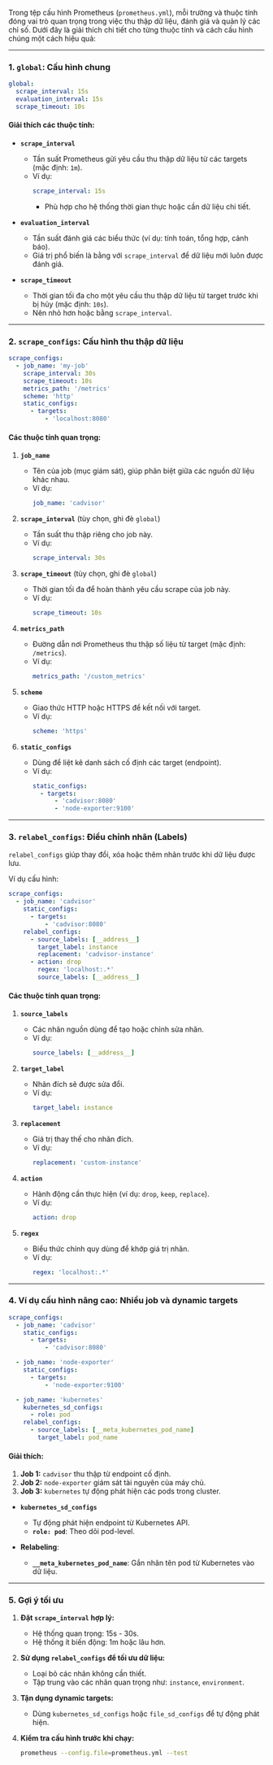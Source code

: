 Trong tệp cấu hình Prometheus (`prometheus.yml`), mỗi trường và thuộc tính đóng vai trò quan trọng trong việc thu thập dữ liệu, đánh giá và quản lý các chỉ số. Dưới đây là giải thích chi tiết cho từng thuộc tính và cách cấu hình chúng một cách hiệu quả:

---

### **1. `global`: Cấu hình chung**
```yaml
global:
  scrape_interval: 15s
  evaluation_interval: 15s
  scrape_timeout: 10s
```

#### **Giải thích các thuộc tính:**
- **`scrape_interval`**  
  - Tần suất Prometheus gửi yêu cầu thu thập dữ liệu từ các targets (mặc định: `1m`).  
  - Ví dụ:
    ```yaml
    scrape_interval: 15s
    ```
    - Phù hợp cho hệ thống thời gian thực hoặc cần dữ liệu chi tiết.

- **`evaluation_interval`**  
  - Tần suất đánh giá các biểu thức (ví dụ: tính toán, tổng hợp, cảnh báo).  
  - Giá trị phổ biến là bằng với `scrape_interval` để dữ liệu mới luôn được đánh giá.

- **`scrape_timeout`**  
  - Thời gian tối đa cho một yêu cầu thu thập dữ liệu từ target trước khi bị hủy (mặc định: `10s`).  
  - Nên nhỏ hơn hoặc bằng `scrape_interval`.

---

### **2. `scrape_configs`: Cấu hình thu thập dữ liệu**
```yaml
scrape_configs:
  - job_name: 'my-job'
    scrape_interval: 30s
    scrape_timeout: 10s
    metrics_path: '/metrics'
    scheme: 'http'
    static_configs:
      - targets:
          - 'localhost:8080'
```

#### **Các thuộc tính quan trọng:**

1. **`job_name`**  
   - Tên của job (mục giám sát), giúp phân biệt giữa các nguồn dữ liệu khác nhau.  
   - Ví dụ:
     ```yaml
     job_name: 'cadvisor'
     ```

2. **`scrape_interval`** (tùy chọn, ghi đè `global`)  
   - Tần suất thu thập riêng cho job này.  
   - Ví dụ:
     ```yaml
     scrape_interval: 30s
     ```

3. **`scrape_timeout`** (tùy chọn, ghi đè `global`)  
   - Thời gian tối đa để hoàn thành yêu cầu scrape của job này.  
   - Ví dụ:
     ```yaml
     scrape_timeout: 10s
     ```

4. **`metrics_path`**  
   - Đường dẫn nơi Prometheus thu thập số liệu từ target (mặc định: `/metrics`).  
   - Ví dụ:
     ```yaml
     metrics_path: '/custom_metrics'
     ```

5. **`scheme`**  
   - Giao thức HTTP hoặc HTTPS để kết nối với target.  
   - Ví dụ:
     ```yaml
     scheme: 'https'
     ```

6. **`static_configs`**  
   - Dùng để liệt kê danh sách cố định các target (endpoint).  
   - Ví dụ:
     ```yaml
     static_configs:
       - targets:
           - 'cadvisor:8080'
           - 'node-exporter:9100'
     ```

---

### **3. `relabel_configs`: Điều chỉnh nhãn (Labels)**
`relabel_configs` giúp thay đổi, xóa hoặc thêm nhãn trước khi dữ liệu được lưu.

Ví dụ cấu hình:
```yaml
scrape_configs:
  - job_name: 'cadvisor'
    static_configs:
      - targets:
          - 'cadvisor:8080'
    relabel_configs:
      - source_labels: [__address__]
        target_label: instance
        replacement: 'cadvisor-instance'
      - action: drop
        regex: 'localhost:.*'
        source_labels: [__address__]
```

#### **Các thuộc tính quan trọng:**
1. **`source_labels`**  
   - Các nhãn nguồn dùng để tạo hoặc chỉnh sửa nhãn.  
   - Ví dụ:
     ```yaml
     source_labels: [__address__]
     ```

2. **`target_label`**  
   - Nhãn đích sẽ được sửa đổi.  
   - Ví dụ:
     ```yaml
     target_label: instance
     ```

3. **`replacement`**  
   - Giá trị thay thế cho nhãn đích.  
   - Ví dụ:
     ```yaml
     replacement: 'custom-instance'
     ```

4. **`action`**  
   - Hành động cần thực hiện (ví dụ: `drop`, `keep`, `replace`).  
   - Ví dụ:
     ```yaml
     action: drop
     ```

5. **`regex`**  
   - Biểu thức chính quy dùng để khớp giá trị nhãn.  
   - Ví dụ:
     ```yaml
     regex: 'localhost:.*'
     ```

---

### **4. Ví dụ cấu hình nâng cao: Nhiều job và dynamic targets**
```yaml
scrape_configs:
  - job_name: 'cadvisor'
    static_configs:
      - targets:
          - 'cadvisor:8080'

  - job_name: 'node-exporter'
    static_configs:
      - targets:
          - 'node-exporter:9100'

  - job_name: 'kubernetes'
    kubernetes_sd_configs:
      - role: pod
    relabel_configs:
      - source_labels: [__meta_kubernetes_pod_name]
        target_label: pod_name
```

#### **Giải thích:**
1. **Job 1:** `cadvisor` thu thập từ endpoint cố định.
2. **Job 2:** `node-exporter` giám sát tài nguyên của máy chủ.
3. **Job 3:** `kubernetes` tự động phát hiện các pods trong cluster.

- **`kubernetes_sd_configs`**  
  - Tự động phát hiện endpoint từ Kubernetes API.  
  - **`role: pod`**: Theo dõi pod-level.

- **Relabeling**:
  - **`__meta_kubernetes_pod_name`**: Gắn nhãn tên pod từ Kubernetes vào dữ liệu.

---

### **5. Gợi ý tối ưu**
1. **Đặt `scrape_interval` hợp lý:**
   - Hệ thống quan trọng: 15s - 30s.
   - Hệ thống ít biến động: 1m hoặc lâu hơn.

2. **Sử dụng `relabel_configs` để tối ưu dữ liệu:**
   - Loại bỏ các nhãn không cần thiết.
   - Tập trung vào các nhãn quan trọng như: `instance`, `environment`.

3. **Tận dụng dynamic targets:**  
   - Dùng `kubernetes_sd_configs` hoặc `file_sd_configs` để tự động phát hiện.

4. **Kiểm tra cấu hình trước khi chạy:**
   ```bash
   prometheus --config.file=prometheus.yml --test
   ```

